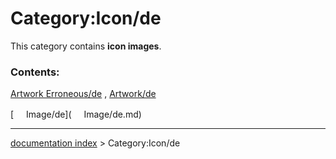 # Category:Icon/de
This category contains **icon images**.

### Contents:

[Artwork Erroneous/de](Artwork_Erroneous/de.md) , [Artwork/de](Artwork/de.md)

[<img src="images/Property.png" style="width:16px"> Image/de](<img src="images/Property.png" style="width:16px"> Image/de.md)

---
[documentation index](../README.md) > Category:Icon/de
